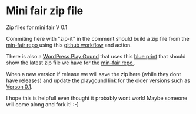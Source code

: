 # Mini fair zip file 
Zip files for mini fair 
V 0.1  

Commiting here with "zip-it" in the comment should build a zip file from the [min-fair repo ](https://github.com/fairpm/mini-fair-repo) using this [github workflow](https://github.com/AmnestyAM/mini-fair-zip/blob/main/.github/workflows/main.yml) and action.   

There is also a [WordPress Play Gound](https://wordpress.org/playground/) that uses this [blue print](https://github.com/AmnestyAM/mini-fair-zip/blob/main/blueprint.json) that should show the latest zip file we have for the [min-fair repo ](https://github.com/fairpm/mini-fair-repo).   
 
When a new version if release we will save the zip here (while they dont have releases) and update the playgound link for the older versions such as [Verson 0.1](https://playground.wordpress.net/?blueprint-url=https://raw.githubusercontent.com/AmnestyAM/mini-fair-repo/refs/heads/main/blueprint-v-0-1.json).   

I hope this is helpfull even thought it probably wont work! Maybe someone will come along and fork it! :-)   
